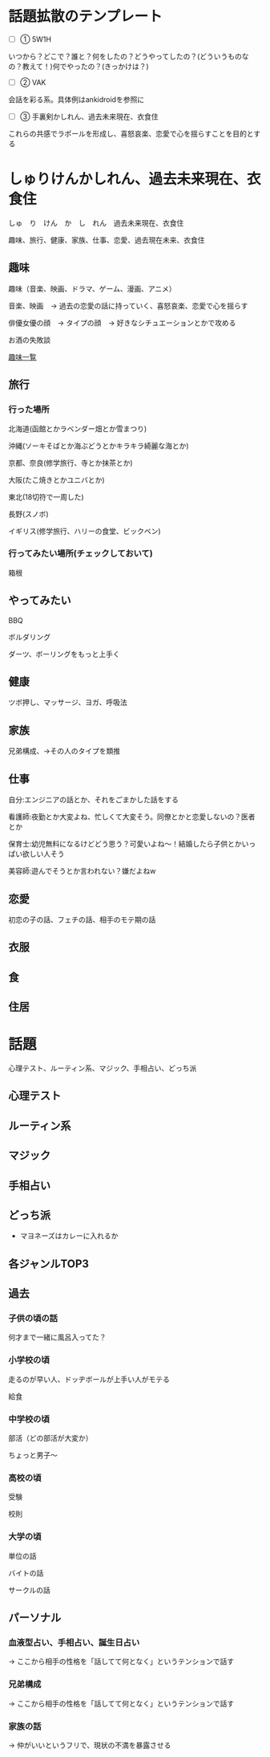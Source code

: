 # 話題拡散のテンプレート

- [ ] ① 5W1H

いつから？どこで？誰と？何をしたの？どうやってしたの？(どういうものなの？教えて！)何でやったの？(きっかけは？)

- [ ] ② VAK

会話を彩る系。具体例はankidroidを参照に

- [ ] ③ 手裏剣かしれん、過去未来現在、衣食住

これらの共感でラポールを形成し、喜怒哀楽、恋愛で心を揺らすことを目的とする


# しゅりけんかしれん、過去未来現在、衣食住

しゅ　り　けん　か　し　れん　過去未来現在、衣食住

趣味、旅行、健康、家族、仕事、恋愛、過去現在未来、衣食住

## 趣味

趣味（音楽、映画、ドラマ、ゲーム、漫画、アニメ）

音楽、映画　→ 過去の恋愛の話に持っていく、喜怒哀楽、恋愛で心を揺らす

俳優女優の顔　→ タイプの顔　→ 好きなシチュエーションとかで攻める

お酒の失敗談

[趣味一覧](https://github.com/KetunikuLab/manual/blob/master/ヒューマンスキル/トーク/趣味.md)


## 旅行
### 行った場所
北海道(函館とかラベンダー畑とか雪まつり)

沖縄(ソーキそばとか海ぶどうとかキラキラ綺麗な海とか)

京都、奈良(修学旅行、寺とか抹茶とか)

大阪(たこ焼きとかユニバとか)

東北(18切符で一周した)

長野(スノボ)

イギリス(修学旅行、ハリーの食堂、ビックベン)

### 行ってみたい場所(チェックしておいて)
箱根

## やってみたい
BBQ

ボルダリング

ダーツ、ボーリングをもっと上手く



## 健康

ツボ押し、マッサージ、ヨガ、呼吸法


## 家族

兄弟構成、→その人のタイプを類推


## 仕事

自分:エンジニアの話とか、それをごまかした話をする

看護師:夜勤とか大変よね、忙しくて大変そう。同僚とかと恋愛しないの？医者とか

保育士:幼児無料になるけどどう思う？可愛いよね〜！結婚したら子供とかいっぱい欲しい人そう

美容師:遊んでそうとか言われない？嫌だよねw


## 恋愛

初恋の子の話、フェチの話、相手のモテ期の話


## 衣服


## 食


## 住居



# 話題
心理テスト、ルーティン系、マジック、手相占い、どっち派

## 心理テスト

## ルーティン系

## マジック

## 手相占い

## どっち派

- マヨネーズはカレーに入れるか

## 各ジャンルTOP3





## 過去
### 子供の頃の話

何才まで一緒に風呂入ってた？

### 小学校の頃
走るのが早い人、ドッヂボールが上手い人がモテる

給食


### 中学校の頃
部活（どの部活が大変か）

ちょっと男子〜

### 高校の頃
受験

校則

### 大学の頃
単位の話

バイトの話

サークルの話








## パーソナル
### 血液型占い、手相占い、誕生日占い

→ ここから相手の性格を「話してて何となく」というテンションで話す

### 兄弟構成

→ ここから相手の性格を「話してて何となく」というテンションで話す

### 家族の話

→ 仲がいいというフリで、現状の不満を暴露させる

